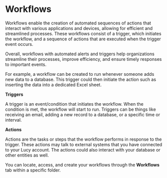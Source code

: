 # Workflows

Workflows enable the creation of automated sequences of actions that interact with various applications and devices, allowing for efficient and streamlined processes. These workflows consist of a trigger, which initiates the workflow, and a sequence of actions that are executed when the trigger event occurs.

Overall, workflows with automated alerts and triggers help organizations streamline their processes, improve efficiency, and ensure timely responses to important events.

For example, a workflow can be created to run whenever someone adds new data to a database. This trigger could then initiate the action such as inserting the data into a dedicated Excel sheet.

**Triggers**

A trigger is an event/condition that initiates the workflow. When the condition is met, the workflow will start to run. Triggers can be things like receiving an email, adding a new record to a database, or a specific time or interval.

**Actions**

Actions are the tasks or steps that the workflow performs in response to the trigger. These actions may talk to external systems that you have connected to your Lucy account. The actions could also interact with your database or other entities as well.

You can locate, access, and create your workflows through the **Workflows** tab within a specific folder.
